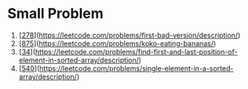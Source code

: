 # Small Problem
1. [[278](https://github.com/NguyenDaiSon/practice-python/blob/main/small_problems/278.py)](https://leetcode.com/problems/first-bad-version/description/)
2. [[875](https://github.com/NguyenDaiSon/practice-python/blob/main/small_problems/875.py)](https://leetcode.com/problems/koko-eating-bananas/)
3. [[34](https://github.com/NguyenDaiSon/practice-python/blob/main/small_problems/34.py)](https://leetcode.com/problems/find-first-and-last-position-of-element-in-sorted-array/description/)
4. [[540](https://github.com/NguyenDaiSon/practice-python/blob/main/small_problems/540.py)](https://leetcode.com/problems/single-element-in-a-sorted-array/description/)
